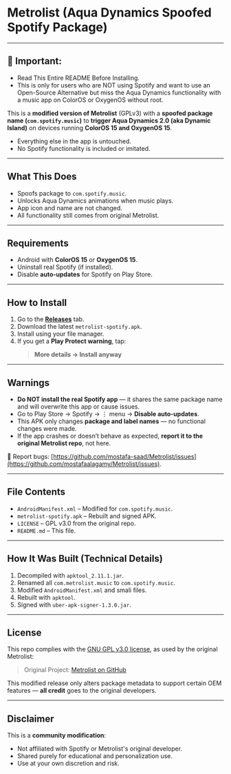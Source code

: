 # Metrolist (Aqua Dynamics Spoofed Spotify Package)
---


## 🚨 Important:
- Read This Entire README Before Installing.
- This is only for users who are NOT using Spotify and want to use an Open-Source Alternative but miss the Aqua Dynamics functionality with a music app on ColorOS or OxygenOS without root. 



This is a **modified version of Metrolist** (GPLv3) with a **spoofed package name (`com.spotify.music`)** to **trigger Aqua Dynamics 2.0 (aka Dynamic Island)** on devices running **ColorOS 15 and OxygenOS 15**.

- Everything else in the app is untouched.  
- No Spotify functionality is included or imitated.

---

## What This Does

- Spoofs package to `com.spotify.music`.
- Unlocks Aqua Dynamics animations when music plays.
- App icon and name are not changed.
- All functionality still comes from original Metrolist.

---

##  Requirements

- Android with **ColorOS 15** or **OxygenOS 15**.
- Uninstall real Spotify (if installed).
- Disable **auto-updates** for Spotify on Play Store.

---

## How to Install

1. Go to the **[Releases](https://github.com/KarthikeyaSarvan/metrolist-dynamic-island/releases)** tab.
2. Download the latest `metrolist-spotify.apk`.
3. Install using your file manager.
4. If you get a **Play Protect warning**, tap:
   > **More details → Install anyway**

---

## Warnings

- **Do NOT install the real Spotify app** — it shares the same package name and will overwrite this app or cause issues.
- Go to Play Store → Spotify → ⋮ menu → **Disable auto-updates**.
- This APK only changes **package and label names** — no functional changes were made.
- If the app crashes or doesn’t behave as expected, **report it to the original Metrolist repo**, not here.

🔗 Report bugs: [https://github.com/mostafa-saad/Metrolist/issues](https://github.com/mostafaalagamy/Metrolist/issues).

---

## File Contents

- `AndroidManifest.xml` – Modified for `com.spotify.music`.
- `metrolist-spotify.apk` – Rebuilt and signed APK.
- `LICENSE` – GPL v3.0 from the original repo.
- `README.md` – This file.

---

## How It Was Built (Technical Details)

1. Decompiled with `apktool_2.11.1.jar`.
2. Renamed all `com.metrolist.music` to `com.spotify.music`.
3. Modified `AndroidManifest.xml` and smali files.
4. Rebuilt with `apktool`.
5. Signed with `uber-apk-signer-1.3.0.jar`.

---

## License

This repo complies with the [GNU GPL v3.0 license](https://www.gnu.org/licenses/gpl-3.0.html), as used by the original Metrolist:

> Original Project: [Metrolist on GitHub](https://github.com/mostafaalagamy/Metrolist)

This modified release only alters package metadata to support certain OEM features — **all credit** goes to the original developers.

---

## Disclaimer

This is a **community modification**:
- Not affiliated with Spotify or Metrolist's original developer.
- Shared purely for educational and personalization use.
- Use at your own discretion and risk.
